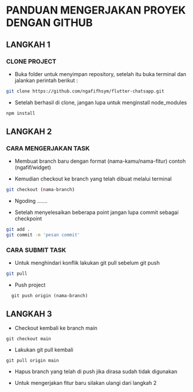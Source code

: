 # PANDUAN MENGERJAKAN PROYEK DENGAN GITHUB
## LANGKAH 1
### CLONE PROJECT

<ul>
  <li>Buka folder untuk menyimpan repository, setelah itu buka terminal dan jalankan perintah berikut :</li>
</ul>

```bash
git clone https://github.com/ngafifhsym/flutter-chatsapp.git
```

<ul>
  <li>Setelah berhasil di clone, jangan lupa untuk menginstall node_modules</li>
</ul>

```bash
npm install
```

## LANGKAH 2
### CARA MENGERJAKAN TASK

<ul>
  <li>Membuat branch baru dengan format (nama-kamu/nama-fitur) contoh (ngafif/widget)</li>
</ul>

<ul>
  <li>Kemudian checkout ke branch yang telah dibuat melalui terminal</li>
</ul>
  
  ```bash
git checkout (nama-branch)
```

<ul>
  <li>Ngoding .......</li>
</ul>

<ul>
  <li>Setelah menyelesaikan beberapa point jangan lupa commit sebagai checkpoint</li>
</ul>
  
  ```bash
git add .
git commit -m 'pesan commit'
```


### CARA SUBMIT TASK

<ul>
  <li>Untuk menghindari konflik lakukan git pull sebelum git push</li>
</ul>

  ```bash
git pull
```

<ul>
  <li>Push project </li>
</ul>

```
  git push origin (nama-branch)
```

## LANGKAH 3

<ul>
  <li>Checkout kembali ke branch main</li>
</ul>

```
git checkout main
```

<ul>
  <li>Lakukan git pull kembali</li>
</ul>

```
git pull origin main
```

<ul>
  <li>Hapus branch yang telah di push jika dirasa sudah tidak digunakan</li>
</ul>
<ul>
  <li>Untuk mengerjakan fitur baru silakan ulangi dari langkah 2</li>
</ul>
